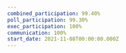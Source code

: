 ```yaml
---
combined_participation: 99.40%
poll_participation: 99.30%
exec_participation: 100%
communication: 100%
start_date: 2021-11-08T00:00:00.000Z
---
```

